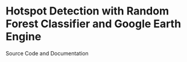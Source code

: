 # Hotspot Detection with Random Forest Classifier and Google Earth Engine
 Source Code and Documentation
